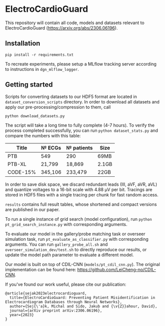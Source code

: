 # ElectroCardioGuard

This repository will contain all code, models and datasets relevant to ElectroCardioGuard (https://arxiv.org/abs/2306.06196).

## Installation

```
pip install -r requirements.txt
```

To recreate experiments, please setup a MLflow tracking server according to instructions in `dgn_mlflow_logger`.

## Getting started

Scripts for converting datasets to our HDF5 format are located in `dataset_conversion_scripts` directory. In order to download all datasets and apply our pre-processing/compression to them, call

```
python download_datasets.py
```

The script will take a long time to fully complete (4-7 hours). To verify the process completed successfully, you can run `python dataset_stats.py` and compare the numbers with this table:

| Title    | № ECGs | № patients | Size  |
|----------|--------|------------|-------|
| PTB      | 549    | 290        | 69MB  |
| PTB-XL   | 21,799 | 18,869     | 2.1GB |
| CODE-15% | 345,106| 233,479    | 22GB  |

In order to save disk space, we discard redundant leads (III, aVF, aVR, aVL) and quantize voltages to a 16-bit scale with 4.88 μV per bit. Tracings are stored in HDF5 files with a single tracing per chunk for fast random access.

`results` contains full result tables, whose shortened and compact versions are published in our paper.

To run a single instance of grid search (model configuration), run `python pt_grid_search_instance.py` with corresponding arguments.

To evaluate our model in the gallery/probe matching task or overseer simulation task, run `pt_evaluate_as_classifier.py` with corresponding arguments. You can run `gallery_probe_all.sh` and `overseer_simulation_dev/test.sh` to directly reproduce our results, or update the model path parameter to evaluate a different model.

Our model is built on top of CDIL-CNN (`models/pt_cdil_cnn.py`). The original implementation can be found here: https://github.com/LeiCheng-no/CDIL-CNN.

If you've found our work useful, please cite our publication:

```
@article{sejak2023electrocardioguard,
  title={ElectroCardioGuard: Preventing Patient Misidentification in Electrocardiogram Databases through Neural Networks},
  author={Sej{\'a}k, Michal and Sido, Jakub and {\v{Z}}ahour, David},
  journal={arXiv preprint arXiv:2306.06196},
  year={2023}
}
```
